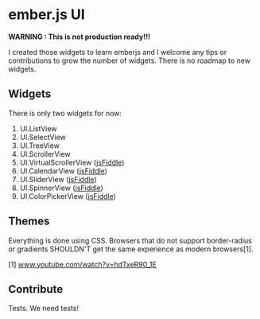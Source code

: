 # ember.js UI


**WARNING : This is not production ready!!!**

I created those widgets to learn emberjs and I welcome any tips or contributions to grow the number of widgets. There is no roadmap to new widgets. 

## Widgets


There is only two widgets for now:

1. UI.ListView
2. UI.SelectView
3. UI.TreeView
4. UI.ScrollerView
5. UI.VirtualScrollerView ([jsFiddle](http://www.jsfiddle.net/Z7SCN/14/))
6. UI.CalendarView ([jsFiddle](http://jsfiddle.net/guilhermeaiolfi/enguK/))
7. UI.SliderView ([jsFiddle](http://jsfiddle.net/guilhermeaiolfi/NPkru/))
8. UI.SpinnerView ([jsFiddle](http://jsfiddle.net/guilhermeaiolfi/swWZv/))
9. UI.ColorPickerView ([jsFiddle](http://jsfiddle.net/guilhermeaiolfi/gzznn/))

## Themes

Everything is done using CSS. Browsers that do not support border-radius or gradients SHOULDN'T get the same experience as modern browsers[1].

[1] www.youtube.com/watch?v=hdTxeR90_1E

## Contribute

Tests. We need tests!